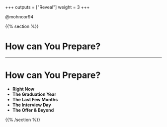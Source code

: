 +++
outputs = ["Reveal"]
weight = 3
+++

<p class="twitter">@mohnoor94</p>

{{% section %}}

# How can You Prepare?

---
# How can You Prepare?
- **Right Now**
- **The Graduation Year**
- **The Last Few Months**
- **The Interview Day**
- **The Offer & Beyond**


{{% /section %}}
